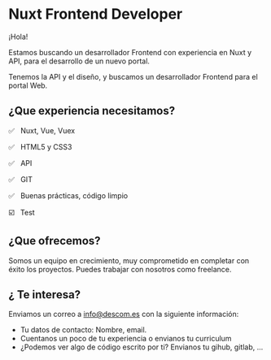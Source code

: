 # Nuxt Frontend Developer

¡Hola!

Estamos buscando un desarrollador Frontend con experiencia en Nuxt y API,
para el desarrollo de un nuevo portal.

Tenemos la API y el diseño, y buscamos un desarrollador Frontend para el
portal Web.

## ¿Que experiencia necesitamos?

:white_check_mark: &nbsp; Nuxt, Vue, Vuex

:white_check_mark: &nbsp; HTML5 y CSS3

:white_check_mark: &nbsp; API

:white_check_mark: &nbsp; GIT

:white_check_mark: &nbsp; Buenas prácticas, código limpio

☑️ &nbsp; Test



## ¿Que ofrecemos?

Somos un equipo en crecimiento, muy comprometido en completar con éxito los proyectos. Puedes trabajar con nosotros como freelance.

## ¿ Te interesa?

Enviamos un correo a info@descom.es con la siguiente información:

- Tu datos de contacto: Nombre, email.
- Cuentanos un poco de tu experiencia o envianos tu curriculum
- ¿Podemos ver algo de código escrito por ti? Envianos tu gihub, gitlab, ...
